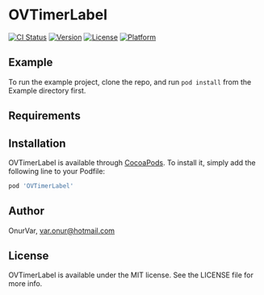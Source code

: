 # OVTimerLabel

[![CI Status](http://img.shields.io/travis/OnurVar/OVTimerLabel.svg?style=flat)](https://travis-ci.org/OnurVar/OVTimerLabel)
[![Version](https://img.shields.io/cocoapods/v/OVTimerLabel.svg?style=flat)](http://cocoapods.org/pods/OVTimerLabel)
[![License](https://img.shields.io/cocoapods/l/OVTimerLabel.svg?style=flat)](http://cocoapods.org/pods/OVTimerLabel)
[![Platform](https://img.shields.io/cocoapods/p/OVTimerLabel.svg?style=flat)](http://cocoapods.org/pods/OVTimerLabel)

## Example

To run the example project, clone the repo, and run `pod install` from the Example directory first.

## Requirements

## Installation

OVTimerLabel is available through [CocoaPods](http://cocoapods.org). To install
it, simply add the following line to your Podfile:

```ruby
pod 'OVTimerLabel'
```

## Author

OnurVar, var.onur@hotmail.com

## License

OVTimerLabel is available under the MIT license. See the LICENSE file for more info.
